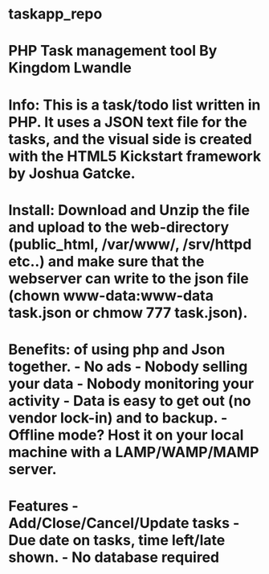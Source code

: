 # taskapp_repo
# PHP Task management tool By Kingdom Lwandle
# Info: This is a task/todo list written in PHP.   It uses a JSON text file for the tasks, and the visual side is created with the HTML5 Kickstart framework by Joshua Gatcke.  
# Install:  Download and Unzip the file and upload to the web-directory (public_html, /var/www/, /srv/httpd etc..) and make sure that the webserver can write to the json file (chown www-data:www-data task.json or chmow 777 task.json).
# Benefits: of using php and Json together.  - No ads - Nobody selling your data - Nobody monitoring your activity - Data is easy to get out (no vendor lock-in) and to backup. - Offline mode? Host it on your local machine with a LAMP/WAMP/MAMP server.
# Features - Add/Close/Cancel/Update tasks - Due date on tasks, time left/late shown. - No database required
